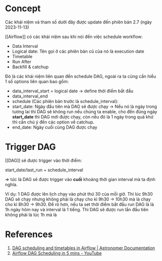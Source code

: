 # Concept

Các khái niệm và tham số dưới đây được update đến phiên bản 2.7 (ngày 2023-11-13)

[[Airflow]] có các khái niệm sau khi nói đến việc schedule workflow:
- Data Interval
- Logical date: Tên gọi ở các phiên bản cũ của nó là execution date
- Timetable
- Run After
- Backfill & catchup

Đó là các khái niệm liên quan đến schedule DAG, ngoài ra ta cũng cần hiểu 1 số options liên quan bao gồm:
- data_interval_start = logical date -> define thời điểm bắt đầu
- data_interval_end
- schedule (Các phiên bản trước là schedule_interval): 
- start_date: Ngày đầu tiên mà DAG sẽ được chạy -> Nếu nó là ngày trong tương lai thì DAG sẽ không run nếu chúng ta enable, cho đến đúng ngày __start_date__ thì DAG mới được chạy, còn nếu đó là 1 ngày trong quá khứ thì cần chú ý đến các option về catchup.
- end_date: Ngày cuối cùng DAG được chạy

# Trigger DAG

[[DAG]] sẽ được trigger vào thời điểm:

start_date/last_run + schedule_interval

=> tức là DAG sẽ được trigger vào **cuối** khoảng thời gian interval mà ta định nghĩa.

Ví dụ: 1 DAG được lên lịch chạy vào phút thứ 30 của mỗi giờ. Thì lúc 9h30 DAG sẽ chạy nhưng không phải là chạy cho kì 9h30 -> 10h30 mà là chạy cho kì 8h30 -> 9h30.
Để rõ hơn, nếu ta set thời điểm bắt đầu run DAG là là 1h ngày hôm nay và interval là 1 tiếng. Thì DAG sẽ được run lần đầu tiên không phải là lúc 1h mà là 
# References
1. [DAG scheduling and timetables in Airflow | Astronomer Documentation](https://docs.astronomer.io/learn/scheduling-in-airflow)
2. [Airflow DAG Scheduling in 5 mins - YouTube](https://www.youtube.com/watch?v=bwi_xkTmv4I)